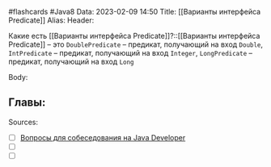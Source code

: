 #flashcards #Java8 
Data: 2023-02-09 14:50
Title: [[Варианты интерфейса Predicate]]
Alias:
Header:

Какие есть [[Варианты интерфейса Predicate]]?::[[Варианты интерфейса Predicate]] – это `DoublePredicate` – предикат, получающий на вход `Double`, `IntPredicate` – предикат, получающий на вход `Integer`, `LongPredicate` – предикат, получающий на вход `Long`
<!--SR:!2023-11-03,10,570-->


Body:





Главы:
-


Sources:
- [ ] [Вопросы для собеседования на Java Developer](https://github.com/enhorse/java-interview/blob/master/README.md#%D0%9E%D0%9E%D0%9F)
- [ ] []()
- [ ] []()
